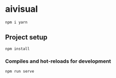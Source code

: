 # aivisual
```
npm i yarn
```
## Project setup
```
npm install
```

### Compiles and hot-reloads for development
```
npm run serve
```
